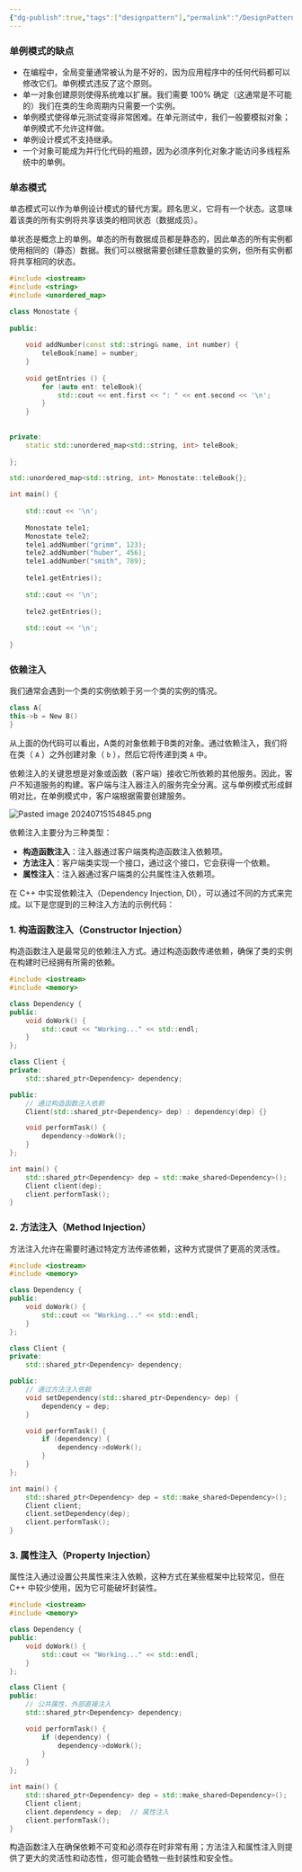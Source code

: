 ```yaml
---
{"dg-publish":true,"tags":["designpattern"],"permalink":"/DesignPattern/单态模式/","dgPassFrontmatter":true}
---
```


### 单例模式的缺点

- 在编程中，全局变量通常被认为是不好的，因为应用程序中的任何代码都可以修改它们。单例模式违反了这个原则。
- 单一对象创建原则使得系统难以扩展。我们需要 100% 确定（这通常是不可能的）我们在类的生命周期内只需要一个实例。
- 单例模式使得单元测试变得非常困难。在单元测试中，我们一般要模拟对象；单例模式不允许这样做。
- 单例设计模式不支持继承。
- 一个对象可能成为并行化代码的瓶颈，因为必须序列化对象才能访问多线程系统中的单例。

### 单态模式

单态模式可以作为单例设计模式的替代方案。顾名思义，它将有一个状态。这意味着该类的所有实例将共享该类的相同状态（数据成员）。

单状态是概念上的单例。单态的所有数据成员都是静态的，因此单态的所有实例都使用相同的（静态）数据。我们可以根据需要创建任意数量的实例，但所有实例都将共享相同的状态。


```cpp
#include <iostream>
#include <string>
#include <unordered_map>

class Monostate {
  
public:
    
    void addNumber(const std::string& name, int number) {
        teleBook[name] = number;
    }
 
    void getEntries () {
        for (auto ent: teleBook){ 
            std::cout << ent.first << ": " << ent.second << '\n';
        }
    }
 
    
private:
    static std::unordered_map<std::string, int> teleBook;
 
};

std::unordered_map<std::string, int> Monostate::teleBook{};

int main() {
    
    std::cout << '\n';
    
    Monostate tele1;
    Monostate tele2;
    tele1.addNumber("grimm", 123);
    tele2.addNumber("huber", 456);
    tele1.addNumber("smith", 789);
    
    tele1.getEntries();
    
    std::cout << '\n';
    
    tele2.getEntries();
    
    std::cout << '\n';
    
}
```

### 依赖注入

我们通常会遇到一个类的实例依赖于另一个类的实例的情况。

```cpp
class A{
this->b = New B()
}
```

从上面的伪代码可以看出，A类的对象依赖于B类的对象。通过依赖注入，我们将在类（ `A` ）之外创建对象（ `b` ），然后它将传递到类 `A` 中。

依赖注入的关键思想是对象或函数（客户端）接收它所依赖的其他服务。因此，客户不知道服务的构建。客户端与注入器注入的服务完全分离。这与单例模式形成鲜明对比，在单例模式中，客户端根据需要创建服务。

![Pasted image 20240715154845.png](/img/user/DesignPattern/assert/Pasted%20image%2020240715154845.png)

依赖注入主要分为三种类型：

- **构造函数注入**：注入器通过客户端类构造函数注入依赖项。
- **方法注入**：客户端类实现一个接口，通过这个接口，它会获得一个依赖。
- **属性注入**：注入器通过客户端类的公共属性注入依赖项。


在 C++ 中实现依赖注入（Dependency Injection, DI），可以通过不同的方式来完成。以下是您提到的三种注入方法的示例代码：

### 1. 构造函数注入（Constructor Injection）

构造函数注入是最常见的依赖注入方式。通过构造函数传递依赖，确保了类的实例在构建时已经拥有所需的依赖。

```cpp
#include <iostream>
#include <memory>

class Dependency {
public:
    void doWork() {
        std::cout << "Working..." << std::endl;
    }
};

class Client {
private:
    std::shared_ptr<Dependency> dependency;

public:
    // 通过构造函数注入依赖
    Client(std::shared_ptr<Dependency> dep) : dependency(dep) {}

    void performTask() {
        dependency->doWork();
    }
};

int main() {
    std::shared_ptr<Dependency> dep = std::make_shared<Dependency>();
    Client client(dep);
    client.performTask();
}
```

### 2. 方法注入（Method Injection）

方法注入允许在需要时通过特定方法传递依赖，这种方式提供了更高的灵活性。

```cpp
#include <iostream>
#include <memory>

class Dependency {
public:
    void doWork() {
        std::cout << "Working..." << std::endl;
    }
};

class Client {
private:
    std::shared_ptr<Dependency> dependency;

public:
    // 通过方法注入依赖
    void setDependency(std::shared_ptr<Dependency> dep) {
        dependency = dep;
    }

    void performTask() {
        if (dependency) {
            dependency->doWork();
        }
    }
};

int main() {
    std::shared_ptr<Dependency> dep = std::make_shared<Dependency>();
    Client client;
    client.setDependency(dep);
    client.performTask();
}
```

### 3. 属性注入（Property Injection）

属性注入通过设置公共属性来注入依赖，这种方式在某些框架中比较常见，但在 C++ 中较少使用，因为它可能破坏封装性。

```cpp
#include <iostream>
#include <memory>

class Dependency {
public:
    void doWork() {
        std::cout << "Working..." << std::endl;
    }
};

class Client {
public:
    // 公共属性，外部直接注入
    std::shared_ptr<Dependency> dependency;

    void performTask() {
        if (dependency) {
            dependency->doWork();
        }
    }
};

int main() {
    std::shared_ptr<Dependency> dep = std::make_shared<Dependency>();
    Client client;
    client.dependency = dep;  // 属性注入
    client.performTask();
}
```

构造函数注入在确保依赖不可变和必须存在时非常有用；方法注入和属性注入则提供了更大的灵活性和动态性，但可能会牺牲一些封装性和安全性。